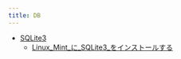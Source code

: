 ```yaml
---
title: DB
---
```



- [SQLite3](./SQLite3/index.md)
    - [Linux_Mint_に_SQLite3_をインストールする](/d/2022/04/29/Linux_Mint_に_SQLite3_をインストールする.md)





